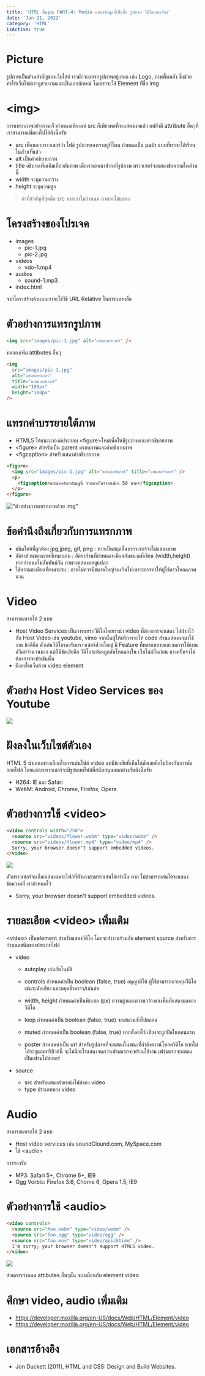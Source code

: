 ```yaml
---
title: 'HTML พื้นฐาน PART-4: Media แสดงข้อมูลที่เป็นสื่อ รูปภาพ วีดีโอและเสียง'
date: 'Jan 21, 2022'
category: 'HTML'
isActive: true
---
```


# Picture

รูปภาพเป็นส่วนสำคัญของเว็บไซต์ เรามักจะแทรกรูปภาพอยู่เสมอ เช่น Logo, ภาพพื้นหลัง ซึ่งช่วยทำให้เว็บไซต์เราดูสวยงามและเป็นเอกลักษณ์ โดยเราจะใช้ Element ที่ชื่อ img

# \<img>

การแทรกภาพอย่างรวดเร็วกำหนดเพียงแค่ src ก็เพียงพอที่จะแสดงผลแล้ว แต่ยังมี attribute อื่นๆที่เราสามารถเพิ่มลงไปได้ดังนี้ครับ

- src เพื่อบอกบราวเซอร์ว่า ไฟล์ รูปภาพของเราอยู่ที่ไหน กำหนดเป็น path แบบที่เราจะได้เรียนในส่วนที่แล้ว
- alt เป็นคำอธิบายภาพ
- title อธิบายเพิ่มเติมเกี่ยวกับภาพ เมื่อเราเอาเมาส์วางที่รูปภาพ บราวเซอร์จะแสดงข้อความในส่วนนี้
- width ระบุความกว้าง
- height ระบุความสูง

> ค่าที่สำคัญที่สุดคือ src หากเราไม่กำหนด ภาพจะไม่แสดง

# โครงสร้างของโปรเจค

- images
  - pic-1.jpg
  - pic-2.jpg
- videos
  - vdo-1.mp4
- audios
  - sound-1.mp3
- index.html

จากโครงสร้างด้านบนเราจะใช้วิธี URL Relative ในการแทรงสื่อ

# ตัวอย่างการแทรกรูปภาพ

```html
<img src="images/pic-1.jpg" alt="แฮมเบอร์เกอร์" />
```

ทดลองเพิ่ม attibutes อื่นๆ

```html
<img
  src="images/pic-1.jpg"
  alt="แฮมเบอร์เกอร์"
  title="แฮมเบอร์เกอร์"
  width="100px"
  height="100px"
/>
```

# แทรกคำบรรยายใต้ภาพ

- HTML5 ได้แนะนำองค์ประกอบ \<figure>ใหม่เพื่อให้มีรูปภาพและคำอธิบายภาพ
- \<figure> สำหรับเป็น parent ครอบภาพและคำอธิบายภาพ
- \<figcaption> สำหรับแสดงคำอธิบายภาพ

```html
<figure>
  <img src="images/pic-1.jpg" alt="แฮมเบอร์เกอร์" title="แฮมเบอร์เกอร์" />
  <p>
    <figcaption>แฮมเบอร์เกอร์เมนูนี้ จำหน่ายในราคาเพียง 50 บาท</figcaption>
  </p>
</figure>
```

!["ตัวอย่างการแทรกภาพด้วย img"](example-img.png)

# ข้อคำนึงถึงเกี่ยวกับการแทรกภาพ

- ชนิดไฟล์ที่ถูกต้อง jpg,jpeg, gif, png : หากเป็นสกุลอื่นบราวเซอร์จะไม่แสดงภาพ
- อัตราส่วนของภาพที่เหมาะสม : อัตราส่วนที่กำหนดจะมีผลกับขนาดที่เขียน (width,height) หากกำหนดไม่สัมพันธ์กัน ภาพจะแสดงผลดูแปลก
- ใช้ความละเอียดที่เหมาะสม : ภาพไม่ควรมีขนาดใหญ่จนเกินไปเพราะอาจทำให้ผู้ใช้ดาวโหลดภาพนาน

# Video

สามารถแทรกได้ 2 แบบ

- Host Video Services เป็นการแทรกวีดีโอโดยเรานำ video ที่ต้องการจะแสดง ไปฝากไว้กับ Host Video เช่น youtube, vimo จากนั้นผู้ให้บริการจะให้ code ส่วนแสดงผลมาใช้งาน ข้อดีคือ ตัวเล่นวีดีโอรองรับบราวเซอร์ส่วนใหญ่ มี Feature ที่หลากหลายและลดการใช้แบนด์วิดท์จำนวนมาก
  แต่ก็มีข้อเสียคือ วีดีโอจะต้องถูกอัพโหลดลงใน เว็บไซต์อื่นก่อน บางครั้งเราไม่ต้องการจะทำเช่นนั้น
- ฝังลงในเว็บด้วย video element

# ตัวอย่าง Host Video Services ของ Youtube

![](example-youtube.png)

# ฝังลงในเว็บไซต์ตัวเอง

HTML 5 นำเสนอทางเลือกในการเล่นไฟล์ video แต่มีข้อเสียที่เห็นได้ชัดเลยคือไม่ป้องกันการคัดลอกไฟล์ โดยแต่ละบราวเซอร์จะมีรูปแบบไฟล์ที่สนับสนุนแตกต่างกันดังนี้ครับ

- H264: IE และ Safari
- WebM: Android, Chrome, Firefox, Opera

# ตัวอย่างการใช้ \<video>

```html
<video controls width="250">
  <source src="videos/flower.webm" type="video/webm" />
  <source src="videos/flower.mp4" type="video/mp4" />
  Sorry, your browser doesn't support embedded videos.
</video>
```

![](example-video.png)

ตัวบราวเซอร์จะเลือกเล่นเฉพาะไฟล์ที่ตัวเองสามารถเล่นได้เท่านั้น หาก ไม่สามารถเล่นได้จะแสดงข้อความที่ เรากำหนดไว้

- Sorry, your browser doesn't support embedded videos.

# รายละเอียด \<video> เพิ่มเติม

\<video> เป็นelement สำหรับแสดงวีดีโอ โดยจะทำงานร่วมกับ element source สำหรับการกำหนดชนิดของประเภทไฟล์

- video

  - autoplay เล่นอัตโนมัติ

  - controls
    กำหนดค่าเป็น boolean (false, true) อนุญาติให้ ผู้ใช้สามารถควบคุมวีดีโอ เช่นระดับเสียง และหยุดชั่วคราว/เล่นต่อ

  - width, height
    กำหนดค่าเป็นพิกเซล (px) ความสูงและความกว้างของพื้นที่แสดงผลของวิดีโอ

  - loop
    กำหนดค่าเป็น boolean (false, true) จะเล่นวนซ้ำไปตลอด

  - muted
    กำหนดค่าเป็น boolean (false, true) หากตั้งค่าไว้ เสียงจะถูกปิดในตอนแรก

  - poster
    กำหนดค่าเป็น url สำหรับรูปภาพที่จะแสดงในขณะที่กำลังดาวน์โหลดวิดีโอ หากไม่ได้ระบุแอตทริบิวต์นี้ จะไม่มีอะไรแสดงจนกว่าเฟรมแรกจะพร้อมใช้งาน เฟรมแรกจะแสดงเป็นเฟรมโปสเตอร์

- source

  - src สำหรับแสดงตำแหน่งไฟล์ของ video
  - type ประเภทของ video

# Audio

สามารถแทรกได้ 2 แบบ

- Host video services เช่น soundClound.com, MySpace.com
- ใช้ \<audio>

การรองรับ

- MP3: Safari 5+, Chrome 6+, IE9
- Ogg Vorbis: Firefox 3.6, Chome 6, Opera 1.5, IE9

# ตัวอย่างการใช้ \<audio>

```html
<video controls>
  <source src="foo.webm" type="video/webm" />
  <source src="foo.ogg" type="video/ogg" />
  <source src="foo.mov" type="video/quicktime" />
  I'm sorry; your browser doesn't support HTML5 video.
</video>
```

![](example-audio.png)

ส่วนการกำหนด attibutes อื่นๆนั้น จะเหมือนกับ element video

# ศึกษา video, audio เพิ่มเติม

- https://developer.mozilla.org/en-US/docs/Web/HTML/Element/video
- https://developer.mozilla.org/en-US/docs/Web/HTML/Element/video

# เอกสารอ้างอิง

- Jon Duckett (2011), HTML and CSS: Design and Build Websites.
